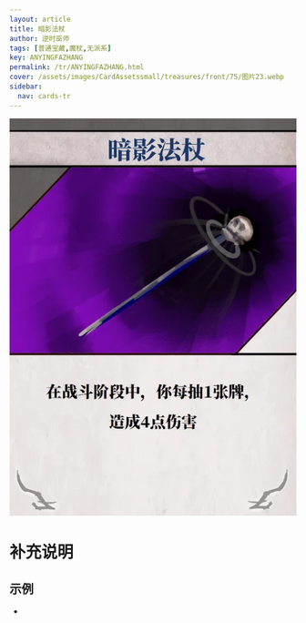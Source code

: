 ```yaml
---
layout: article
title: 暗影法杖
author: 逆时巫师
tags: [普通宝藏,魔杖,无派系]
key: ANYINGFAZHANG
permalink: /tr/ANYINGFAZHANG.html
cover: /assets/images/CardAssetssmall/treasures/front/75/图片23.webp
sidebar:
  nav: cards-tr
---
```

![](/assets/images/CardAssets/treasures/front/75/图片23.webp)

# 补充说明



## 示例
* 